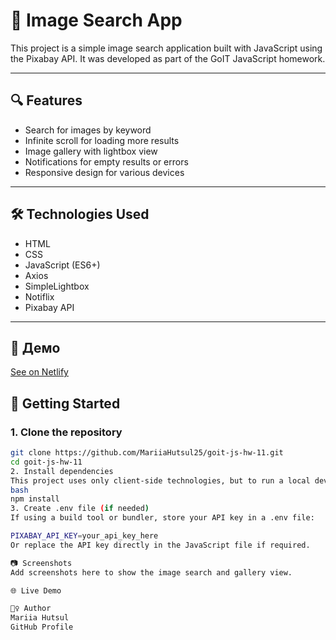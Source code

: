 # 📸 Image Search App

This project is a simple image search application built with JavaScript using the Pixabay API. It was developed as part of the GoIT JavaScript homework.

---

## 🔍 Features

- Search for images by keyword
- Infinite scroll for loading more results
- Image gallery with lightbox view
- Notifications for empty results or errors
- Responsive design for various devices

---

## 🛠 Technologies Used

- HTML
- CSS
- JavaScript (ES6+)
- Axios
- SimpleLightbox
- Notiflix
- Pixabay API

---
## 🔗 Демо

[See on Netlify](https://imagesearch1-app-js.netlify.app/)


## 🚀 Getting Started

### 1. Clone the repository

```bash
git clone https://github.com/MariiaHutsul25/goit-js-hw-11.git
cd goit-js-hw-11
2. Install dependencies
This project uses only client-side technologies, but to run a local dev server (optional):
bash
npm install
3. Create .env file (if needed)
If using a build tool or bundler, store your API key in a .env file:

PIXABAY_API_KEY=your_api_key_here
Or replace the API key directly in the JavaScript file if required.

📷 Screenshots
Add screenshots here to show the image search and gallery view.

🌐 Live Demo

🙋‍♀️ Author
Mariia Hutsul
GitHub Profile

